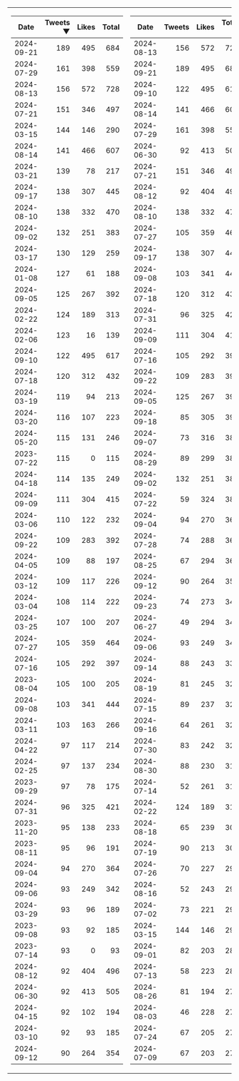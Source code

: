 <table>
<tr><td>


|Date|Tweets ▼|Likes|Total|
|--|--:|--:|--:|
|2024-09-21|189|495|684|
|2024-07-29|161|398|559|
|2024-08-13|156|572|728|
|2024-07-21|151|346|497|
|2024-03-15|144|146|290|
|2024-08-14|141|466|607|
|2024-03-21|139|78|217|
|2024-09-17|138|307|445|
|2024-08-10|138|332|470|
|2024-09-02|132|251|383|
|2024-03-17|130|129|259|
|2024-01-08|127|61|188|
|2024-09-05|125|267|392|
|2024-02-22|124|189|313|
|2024-02-06|123|16|139|
|2024-09-10|122|495|617|
|2024-07-18|120|312|432|
|2024-03-19|119|94|213|
|2024-03-20|116|107|223|
|2024-05-20|115|131|246|
|2023-07-22|115|0|115|
|2024-04-18|114|135|249|
|2024-09-09|111|304|415|
|2024-03-06|110|122|232|
|2024-09-22|109|283|392|
|2024-04-05|109|88|197|
|2024-03-12|109|117|226|
|2024-03-04|108|114|222|
|2024-03-25|107|100|207|
|2024-07-27|105|359|464|
|2024-07-16|105|292|397|
|2023-08-04|105|100|205|
|2024-09-08|103|341|444|
|2024-03-11|103|163|266|
|2024-04-22|97|117|214|
|2024-02-25|97|137|234|
|2023-09-29|97|78|175|
|2024-07-31|96|325|421|
|2023-11-20|95|138|233|
|2023-08-11|95|96|191|
|2024-09-04|94|270|364|
|2024-09-06|93|249|342|
|2024-03-29|93|96|189|
|2023-09-08|93|92|185|
|2023-07-14|93|0|93|
|2024-08-12|92|404|496|
|2024-06-30|92|413|505|
|2024-04-15|92|102|194|
|2024-03-10|92|93|185|
|2024-09-12|90|264|354|

</td><td>


|Date|Tweets|Likes|Total ▼|
|--|--:|--:|--:|
|2024-08-13|156|572|728|
|2024-09-21|189|495|684|
|2024-09-10|122|495|617|
|2024-08-14|141|466|607|
|2024-07-29|161|398|559|
|2024-06-30|92|413|505|
|2024-07-21|151|346|497|
|2024-08-12|92|404|496|
|2024-08-10|138|332|470|
|2024-07-27|105|359|464|
|2024-09-17|138|307|445|
|2024-09-08|103|341|444|
|2024-07-18|120|312|432|
|2024-07-31|96|325|421|
|2024-09-09|111|304|415|
|2024-07-16|105|292|397|
|2024-09-22|109|283|392|
|2024-09-05|125|267|392|
|2024-09-18|85|305|390|
|2024-09-07|73|316|389|
|2024-08-29|89|299|388|
|2024-09-02|132|251|383|
|2024-07-22|59|324|383|
|2024-09-04|94|270|364|
|2024-07-28|74|288|362|
|2024-08-25|67|294|361|
|2024-09-12|90|264|354|
|2024-09-23|74|273|347|
|2024-06-27|49|294|343|
|2024-09-06|93|249|342|
|2024-09-14|88|243|331|
|2024-08-19|81|245|326|
|2024-07-15|89|237|326|
|2024-09-16|64|261|325|
|2024-07-30|83|242|325|
|2024-08-30|88|230|318|
|2024-07-14|52|261|313|
|2024-02-22|124|189|313|
|2024-08-18|65|239|304|
|2024-07-19|90|213|303|
|2024-07-26|70|227|297|
|2024-08-16|52|243|295|
|2024-07-02|73|221|294|
|2024-03-15|144|146|290|
|2024-09-01|82|203|285|
|2024-07-13|58|223|281|
|2024-08-26|81|194|275|
|2024-08-03|46|228|274|
|2024-07-24|67|205|272|
|2024-07-09|67|203|270|

</td><tr>
</table>

